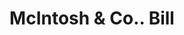 ---
doi: 10.7916/D8RZ0Q23
date_other: '1880'
date_other_textual: 1880-1889
form: printed ephemera
genre:
- Invoices
name:
- McIntosh & Co.
object_in_context_url: https://biggert.cul.columbia.edu/items/view/ave_biggert_00511
subject_hierarchical_geographic:
- Springfield, Massachusetts, United States
subject_name:
- McIntosh & Co.
title: McIntosh & Co.. Bill
sort_title: McIntosh & Co.. Bill
call_number: ave_biggert_00511
coordinates:
- 42.112411,-72.547455
pid: ave_biggert_00511
identifiers: ave_biggert_00511
thumbnail: https://derivativo-2.library.columbia.edu/iiif/2/ldpd:343796/full/!256,256/0/native.jpg
permalink: "/items/ave_biggert_00511/"
layout: iiif-image-page
---
